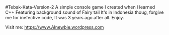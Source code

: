 #Tebak-Kata-Version-2
A simple console game I created when I learned C++
Featuring background sound of Fairy tail 
It's in Indonesia thoug, 
forgive me for inefective code, It was 3 years ago after all.
Enjoy.

Visit me: https://www.AInewbie.wordpress.com
